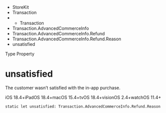 

- StoreKit
- Transaction
- 
  - Transaction
- Transaction.AdvancedCommerceInfo
- Transaction.AdvancedCommerceInfo.Refund
- Transaction.AdvancedCommerceInfo.Refund.Reason
-  unsatisfied 

Type Property

# unsatisfied

The customer wasn’t satisfied with the in-app purchase.

iOS 18.4+iPadOS 18.4+macOS 15.4+tvOS 18.4+visionOS 2.4+watchOS 11.4+

``` source
static let unsatisfied: Transaction.AdvancedCommerceInfo.Refund.Reason
```

